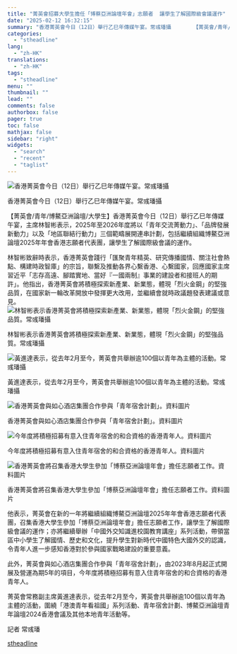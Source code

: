```yaml
---
title: "菁英會招募大學生擔任「博蔡亞洲論壇年會」志願者  讓學生了解國際級會議運作"
date: "2025-02-12 16:32:15"
summary: "香港菁英會今日（12日）舉行乙巳年傳媒午宴。常彧璠攝       【菁英會/青年/博鰲亞洲論..."
categories:
  - "stheadline"
lang:
  - "zh-HK"
translations:
  - "zh-HK"
tags:
  - "stheadline"
menu: ""
thumbnail: ""
lead: ""
comments: false
authorbox: false
pager: true
toc: false
mathjax: false
sidebar: "right"
widgets:
  - "search"
  - "recent"
  - "taglist"
---
```


![香港菁英會今日（12日）舉行乙巳年傳媒午宴。常彧璠攝](https://image.stheadline.com/f/680p0/0x0/100/none/68947545c4d4408b33944786ba512a6d/stheadline/inewsmedia/20250212/_2025021216263428049.jpg)

香港菁英會今日（12日）舉行乙巳年傳媒午宴。常彧璠攝




【菁英會/青年/博鰲亞洲論壇/大學生】香港菁英會今日（12日）舉行乙巳年傳媒午宴，主席林智彬表示，2025年至2026年度將以「青年交流菁動力」、「品牌發展新動力」以及「地區聯結行動力」三個範疇展開連串計劃，包括繼續組織博鰲亞洲論壇2025年年會香港志願者代表團，讓學生了解國際級會議的運作。

林智彬致辭時表示，香港菁英會踐行「匯聚青年精英、研究傳播國情、關注社會熱點、構建時政智庫」的宗旨，聯繫及推動各界心繫香港、心繫國家，回應國家主席習近平「志存高遠、腳踏實地、當好『一國兩制』事業的建設者和接班人的期許」。他指出，香港菁英會將積極探索新產業、新業態，體現「烈火金鋼」的堅強品質，在國家新一輪改革開放中發揮更大改用，並繼續會就時政議題發表建議或意見。
 ![林智彬表示香港菁英會將積極探索新產業、新業態，體現「烈火金鋼」的堅強品質。常彧璠攝](https://image.hkhl.hk/f/1024p0/0x0/100/none/3eb5ea776a8b29fdfc59e7383e94b160/2025-02/1_0_42.jpg)


林智彬表示香港菁英會將積極探索新產業、新業態，體現「烈火金鋼」的堅強品質。常彧璠攝



 ![黃進達表示，從去年2月至今，菁英會共舉辦逾100個以青年為主體的活動。常彧璠攝](https://image.hkhl.hk/f/1024p0/0x0/100/none/9daaa8386e71a649e09ce4bb928bf4dd/2025-02/2_41.jpg)


黃進達表示，從去年2月至今，菁英會共舉辦逾100個以青年為主體的活動。常彧璠攝



 ![香港菁英會與如心酒店集團合作參與「青年宿舍計劃」。資料圖片](https://image.hkhl.hk/f/1024p0/0x0/100/none/482851748c83671b57ed9bb92a71f8fe/2025-02/DNSJ0508HOTEL011.jpg)


香港菁英會與如心酒店集團合作參與「青年宿舍計劃」。資料圖片



 ![今年度將積極招募有意入住青年宿舍的和合資格的香港青年人。資料圖片](https://image.hkhl.hk/f/1024p0/0x0/100/none/f663125e477123790a39524fefe1a9dd/2025-02/DNSA0426NINAHOTEL012.jpg)


今年度將積極招募有意入住青年宿舍的和合資格的香港青年人。資料圖片



 ![香港菁英會將召集香港大學生參加「博蔡亞洲論壇年會」擔任志願者工作。資料圖片](https://image.hkhl.hk/f/1024p0/0x0/100/none/c2cb8e4581c85760c3d8ce105b4abcd3/2025-02/NK241014CU05.jpg)


香港菁英會將召集香港大學生參加「博蔡亞洲論壇年會」擔任志願者工作。資料圖片




他表示，菁英會在新的一年將繼續組織博鰲亞洲論壇2025年年會香港志願者代表團，召集香港大學生參加「博蔡亞洲論壇年會」擔任志願者工作，讓學生了解國際級會議的運作；亦將繼續舉辦「中國外交知識進校園教育講座」系列活動，帶領當區中小學生了解國情、歷史和文化，提升學生對新時代中國特色大國外交的認識，令青年人進一步感知香港對於參與國家戰略建設的重要意義。

此外，菁英會與如心酒店集團合作參與「青年宿舍計劃」，由2023年8月起正式開展及營運為期5年的項目，今年度將積極招募有意入住青年宿舍的和合資格的香港青年人。

菁英會常務副主席黃進達表示，從去年2月至今，菁英會共舉辦逾100個以青年為主體的活動，圍繞「港澳青年看祖國」系列活動、青年宿舍計劃、博鰲亞洲論壇青年論壇2024香港會議及其他本地青年活動等。

記者 常彧璠

[stheadline](https://std.stheadline.com/realtime/article/2052354/即時-港聞-菁英會招募大學生擔任-博蔡亞洲論壇年會-志願者-讓學生了解國際級會議運作)
